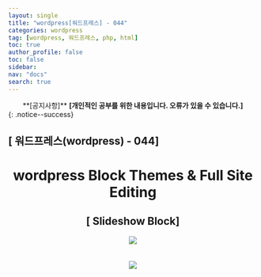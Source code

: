 ```yaml
---
layout: single
title: "wordpress[워드프레스] - 044"
categories: wordpress
tag: [wordpress, 워드프레스, php, html]
toc: true
author_profile: false
toc: false
sidebar:
nav: "docs"
search: true
---
```


<center>**[공지사항]** <strong> [개인적인 공부를 위한 내용입니다. 오류가 있을 수 있습니다.] </strong></center>
{: .notice--success}

<h2>[ 워드프레스(wordpress) - 044]</h2>

<div align="center"><p><h1>wordpress Block Themes & Full Site Editing</h1></p></div>

<div align="center"><h2>[ Slideshow Block]</h2>
<div align="center"><img src="http://drive.google.com/uc?export=view&id=1Ch_yBv-uzt_6rJCuElbtfJiEws7PAdmh"><br><br><br></div>
<div align="center"><img src="http://drive.google.com/uc?export=view&id=1CiB8no5k3v123CgI_UhSlTsY_fmSBotv"><br><br><br></div>




